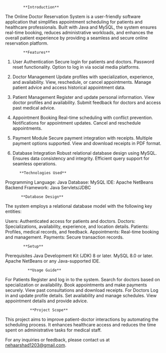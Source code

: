             **Introduction**
            
The Online Doctor Reservation System is a user-friendly software application that simplifies appointment scheduling for patients and healthcare professionals. Built with Java and MySQL, the system ensures real-time booking, reduces administrative workloads, and enhances the overall patient experience by providing a seamless and secure online reservation platform.

            **Features**
            
1. User Authentication
Secure login for patients and doctors.
Password reset functionality.
Option to log in via social media platforms.

3. Doctor Management
Update profiles with specialization, experience, and availability.
View, reschedule, or cancel appointments.
Manage patient advice and access historical appointment data.

5. Patient Management
Register and update personal information.
View doctor profiles and availability.
Submit feedback for doctors and access past medical advice.

7. Appointment Booking
Real-time scheduling with conflict prevention.
Notifications for appointment updates.
Cancel and reschedule appointments.

9. Payment Module
Secure payment integration with receipts.
Multiple payment options supported.
View and download receipts in PDF format.

11. Database Integration
Robust relational database design using MySQL.
Ensures data consistency and integrity.
Efficient query support for seamless operations.

           **Technologies Used**
    
Programming Language: Java
Database: MySQL
IDE: Apache NetBeans
Backend Framework: Java Servlets/JDBC

           **Database Design**
           
The system employs a relational database model with the following key entities:

Users: Authenticated access for patients and doctors.
Doctors: Specializations, availability, experience, and location details.
Patients: Profiles, medical records, and feedback.
Appointments: Real-time booking and management.
Payments: Secure transaction records.

            **Setup**
            
Prerequisites
Java Development Kit (JDK) 8 or later.
MySQL 8.0 or later.
Apache NetBeans or any Java-supported IDE.

              **Usage Guide**
              
For Patients
Register and log in to the system.
Search for doctors based on specialization or availability.
Book appointments and make payments securely.
View past consultations and download receipts.
For Doctors
Log in and update profile details.
Set availability and manage schedules.
View appointment details and provide advice.

               **Project Scope**
               
This project aims to improve patient-doctor interactions by automating the scheduling process. It enhances healthcare access and reduces the time spent on administrative tasks for medical staff.

For any inquiries or feedback, please contact us at nehaarshad1203@gmail.com.
